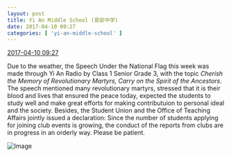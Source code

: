 ```yaml
---
layout: post
title: Yi An Middle School (易安中学)
date: 2017-04-10 09:27
categories: [ 'yi-an-middle-school' ]
---
```


<div class="weibo-info">
  <a href="http://weibo.com/6074218720/EDPd2m00s">2017-04-10 09:27</a>
</div>

Due to the weather, the Speech Under the National Flag this week was made through Yi An Radio by Class 1 Senior Grade 3, with the topic *Cherish the Memory of Revolutionary Martyrs, Carry on the Spirit of the Ancestors*. The speech mentioned many revolutionary martyrs, stressed that it is their blood and lives that ensured the peace today, expected the students to study well and make great efforts for making contributuion to personal ideal and the society. Besides, the Student Union and the Office of Teaching Affairs jointly issued a declaration: Since the number of students applying for joining club events is growing, the conduct of the reports from clubs are in progress in an orderly way. Please be patient.

<!-- more -->

![Image](http://wx4.sinaimg.cn/mw690/006D4NLGgy1feh25yrcb1j30zk0nkq4u.jpg)
